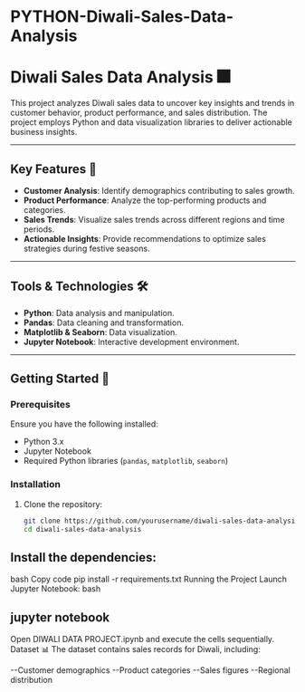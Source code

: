 # PYTHON-Diwali-Sales-Data-Analysis
# Diwali Sales Data Analysis 🎆

This project analyzes Diwali sales data to uncover key insights and trends in customer behavior, product performance, and sales distribution. The project employs Python and data visualization libraries to deliver actionable business insights.

---

## Key Features 🚀
- **Customer Analysis**: Identify demographics contributing to sales growth.
- **Product Performance**: Analyze the top-performing products and categories.
- **Sales Trends**: Visualize sales trends across different regions and time periods.
- **Actionable Insights**: Provide recommendations to optimize sales strategies during festive seasons.

---

## Tools & Technologies 🛠️
- **Python**: Data analysis and manipulation.
- **Pandas**: Data cleaning and transformation.
- **Matplotlib & Seaborn**: Data visualization.
- **Jupyter Notebook**: Interactive development environment.

---

## Getting Started 🏁

### Prerequisites
Ensure you have the following installed:
- Python 3.x
- Jupyter Notebook
- Required Python libraries (`pandas`, `matplotlib`, `seaborn`)

### Installation
1. Clone the repository:
   ```bash
   git clone https://github.com/yourusername/diwali-sales-data-analysis.git
   cd diwali-sales-data-analysis
## Install the dependencies:
bash
Copy code
pip install -r requirements.txt
Running the Project
Launch Jupyter Notebook:
bash
## jupyter notebook
Open DIWALI DATA PROJECT.ipynb and execute the cells sequentially.
Dataset 📊
The dataset contains sales records for Diwali, including:

--Customer demographics
--Product categories
--Sales figures
--Regional distribution
